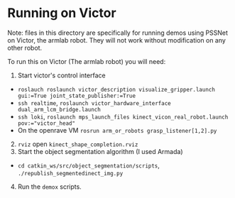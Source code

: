 # Running on Victor

Note: files in this directory are specifically for running demos using PSSNet on Victor, the armlab robot. They will not work without modification on any other robot.

To run this on Victor (The armlab robot) you will need:

1. Start victor's control interface
- `roslauch roslaunch victor_description visualize_gripper.launch gui:=True joint_state_publisher:=True`
- `ssh realtime`, `roslaunch victor_hardware_interface dual_arm_lcm_bridge.launch`
- `ssh loki`, `roslaunch mps_launch_files kinect_vicon_real_robot.launch pov:="victor_head"`
- On the openrave VM `rosrun arm_or_robots grasp_listener[1,2].py`
2. `rviz` open `kinect_shape_completion.rviz`
3. Start the object segmentation algorithm (I used Armada)
- `cd catkin_ws/src/object_segmentation/scripts`, `./republish_segmentedinect_img.py`
4. Run the `demox` scripts.
